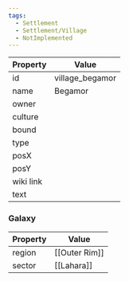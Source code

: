 ```yaml
---
tags:
  - Settlement
  - Settlement/Village
  - NotImplemented
---
```


| Property  | Value           |
| --------- | --------------- |
| id        | village_begamor |
| name      | Begamor         |
| owner     |                 |
| culture   |                 |
| bound     |                 |
| type      |                 |
| posX      |                 |
| posY      |                 |
| wiki link |                 |
| text      |                 |

### Galaxy
| Property | Value         |
| -------- | ------------- |
| region   | [[Outer Rim]] |
| sector   | [[Lahara]]    |

